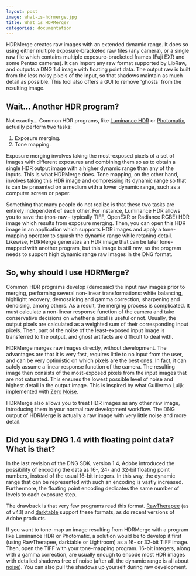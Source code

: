 ```yaml
---
layout: post
image: what-is-hdrmerge.jpg
title: What is HDRMerge?
categories: documentation
---
```


HDRMerge creates raw images with an extended dynamic range. It does so using either multiple exposure-bracketed raw files (any camera), or a single raw file which contains multiple exposure-bracketed frames (Fuji EXR and some Pentax cameras). It can import any raw format supported by LibRaw, and outputs a DNG 1.4 image with floating point data. The output raw is built from the less noisy pixels of the input, so that shadows maintain as much detail as possible. This tool also offers a GUI to remove 'ghosts' from the resulting image.

## Wait... Another HDR program?

Not exactly... Common HDR programs, like [Luminance HDR][1] or [Photomatix][2], actually perform two tasks:

1. Exposure merging.
2. Tone mapping.

Exposure merging involves taking the most-exposed pixels of a set of images with different exposures and combining them so as to obtain a single HDR output image with a higher dynamic range than any of the inputs. This is what HDRMerge does. Tone mapping, on the other hand, involves taking this HDR image and compressing its dynamic range so that is can be presented on a medium with a lower dynamic range, such as a computer screen or paper.

Something that many people do not realize is that these two tasks are entirely independent of each other. For instance, Luminance HDR allows you to save the (non-raw - typically TIFF, OpenEXR or Radiance RGBE) HDR image which results from exposure merging. Then, you can open this HDR image in an application which supports HDR images and apply a tone-mapping operator to squash the dynamic range while retaning detail. Likewise, HDRMerge generates an HDR image that can be later tone-mapped with another program, but this image is still raw, so the program needs to support high dynamic range raw images in the DNG format.

## So, why should I use HDRMerge?

Common HDR programs develop (demosaic) the input raw images prior to merging, performing several non-linear transformations: white balancing, highlight recovery, demosaicing and gamma correction, sharpening and denoising, among others. As a result, the merging process is complicated. It must calculate a non-linear response function of the camera and take conservative decisions on whether a pixel is useful or not. Usually, the output pixels are calculated as a weighted sum of their corresponding input pixels. Then, part of the noise of the least-exposed input image is transferred to the output, and ghost artifacts are difficult to deal with.

HDRMerge merges raw images directly, without development. The advantages are that it is very fast, requires little to no input from the user, and can be very optimistic on which pixels are the best ones. In fact, it can safely assume a linear response function of the camera. The resulting image then consists of the most-exposed pixels from the input images that are not saturated. This ensures the lowest possible level of noise and highest detail in the output image. This is inspired by what Guillermo Luijk implemented with [Zero][3] [Noise][4].

HDRMerge also allows you to treat HDR images as any other raw image, introducing them in your normal raw development workflow. The DNG output of HDRMerge is actually a raw image with very little noise and more detail.

## Did you say DNG 1.4 with floating point data? What is that?

In the last revision of the DNG SDK, version 1.4, Adobe introduced the possibility of encoding the data as 16-, 24- and 32-bit floating point numbers, instead of the usual 16-bit integers. In this way, the dynamic range that can be represented with such an encoding is vastly increased. Furthermore, the floating point encoding dedicates the same number of levels to each exposure step.

The drawback is that very few programs read this format. [RawTherapee][5] (as of v4.1) and [darktable][6] support these formats, as do recent versions of Adobe products.

If you want to tone-map an image resulting from HDRMerge with a program like Luminance HDR or Photomatix, a solution would be to develop it first (using RawTherapee, darktable or Lightroom) as a 16- or 32-bit TIFF image. Then, open the TIFF with your tone-mapping program. 16-bit integers, along with a gamma correction, are usually enough to encode most HDR images with detailed shadows free of noise (after all, the dynamic range is all about [noise][7]). You can also pull the shadows up yourself during raw development.

[1]: http://qtpfsgui.sourceforge.net/
[2]: https://www.hdrsoft.com/
[3]: http://www.guillermoluijk.com/tutorial/zeronoise/
[4]: http://www.guillermoluijk.com/article/virtualraw/index_en.htm
[5]: https://www.rawtherapee.com/
[6]: https://www.darktable.org/
[7]: http://theory.uchicago.edu/~ejm/pix/20d/tests/noise/index.html
